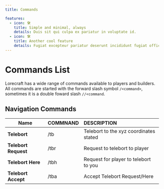 ```yaml
---
title: Commands

features:
  - icon: 🛠️
    title: Simple and minimal, always
    details: Duis sit qui culpa ex pariatur in voluptate id.
  - icon: 🛠️
    title: Another cool feature
    details: Fugiat excepteur pariatur deserunt incididunt fugiat officia ex aliqua mollit laborum consequat duis mollit incididunt.
---
```


# Commands List

Lorecraft has a wide range of commands available to players and builders. All commands are started with the forward slash symbol `/<command>`, sometimes it is a double foward slash `//<command`.

## Navigation Commands

| Name                 | COMMNAND           | DESCRIPTION                            |
| -------------------- | ------------------ | :------------------------------------- |
| **Telebort**         | /tb <x> <y> <z>    | Telebort to the xyz coordinates stated |
| **Telebort Request** | /tbr <player name> | Request to telebort to player          |
| **Telebort Here**    | /tbh <player name> | Request for player to telebort to you  |
| **Telebort Accept**  | /tba               | Accept Telebort Request/Here           |
